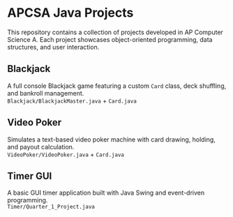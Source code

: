 # APCSA Java Projects

This repository contains a collection of projects developed in AP Computer Science A. Each project showcases object-oriented programming, data structures, and user interaction.

## Blackjack
A full console Blackjack game featuring a custom `Card` class, deck shuffling, and bankroll management.  
`Blackjack/BlackjackMaster.java` + `Card.java`

## Video Poker
Simulates a text-based video poker machine with card drawing, holding, and payout calculation.  
`VideoPoker/VideoPoker.java` + `Card.java`

## Timer GUI
A basic GUI timer application built with Java Swing and event-driven programming.  
`Timer/Quarter_1_Project.java`
